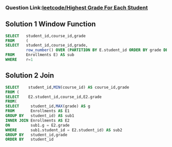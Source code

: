 ### Question Link:[leetcode/Highest Grade For Each Student](https://leetcode.com/problems/highest-grade-for-each-student/)

## Solution 1 Window Function
```sql
SELECT   student_id,course_id,grade
FROM     (
SELECT   student_id,course_id,grade,
         row_number() OVER (PARTITION BY E.student_id ORDER BY grade DESC,course_id) AS r
FROM     Enrollments E) AS sub
WHERE    r=1

```

## Solution 2 Join
```sql
SELECT    student_id,MIN(course_id) AS course_id,grade
FROM (
SELECT    E2.student_id,course_id,E2.grade
FROM(
SELECT     student_id,MAX(grade) AS g
FROM       Enrollments AS E1
GROUP BY   student_id) AS sub1
INNER JOIN Enrollments AS E2
ON         sub1.g = E2.grade
WHERE      sub1.student_id = E2.student_id) AS sub2
GROUP BY   student_id,grade
ORDER BY   student_id
```
